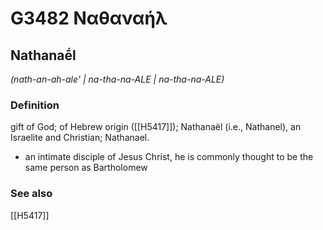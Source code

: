 # G3482 Ναθαναήλ

## Nathanaḗl

_(nath-an-ah-ale' | na-tha-na-ALE | na-tha-na-ALE)_

### Definition

gift of God; of Hebrew origin ([[H5417]]); Nathanaël (i.e., Nathanel), an Israelite and Christian; Nathanael.

- an intimate disciple of Jesus Christ, he is commonly thought to be the same person as Bartholomew

### See also

[[H5417]]


